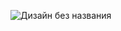 ![Дизайн без названия](https://github.com/user-attachments/assets/43d7b045-df97-457e-a673-bb979daed1b4)
